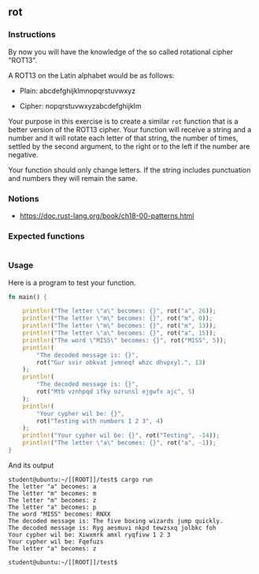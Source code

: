 ## rot

### Instructions

By now you will have the knowledge of the so called rotational cipher "ROT13".

A ROT13 on the Latin alphabet would be as follows:

- Plain: abcdefghijklmnopqrstuvwxyz

- Cipher: nopqrstuvwxyzabcdefghijklm

Your purpose in this exercise is to create a similar `rot` function that is a better version of the ROT13 cipher.
Your function will receive a string and a number and it will rotate each letter of that string, the number of times, settled by the second argument, to the right or to the left if the number are negative.

Your function should only change letters. If the string includes punctuation and numbers
they will remain the same.

### Notions

- https://doc.rust-lang.org/book/ch18-00-patterns.html

### Expected functions

```rust

```

### Usage

Here is a program to test your function.

```rust
fn main() {

    println!("The letter \"a\" becomes: {}", rot("a", 26));
    println!("The letter \"m\" becomes: {}", rot("m", 0));
    println!("The letter \"m\" becomes: {}", rot("m", 13));
    println!("The letter \"a\" becomes: {}", rot("a", 15));
    println!("The word \"MISS\" becomes: {}", rot("MISS", 5));
    println!(
        "The decoded message is: {}",
        rot("Gur svir obkvat jvmneqf whzc dhvpxyl.", 13)
    );
    println!(
        "The decoded message is: {}",
        rot("Mtb vznhpqd ifky ozrunsl ejgwfx ajc", 5)
    );
    println!(
        "Your cypher wil be: {}",
        rot("Testing with numbers 1 2 3", 4)
    );
    println!("Your cypher wil be: {}", rot("Testing", -14));
    println!("The letter \"a\" becomes: {}", rot("a", -1));
}
```

And its output

```console
student@ubuntu:~/[[ROOT]]/test$ cargo run
The letter "a" becomes: a
The letter "m" becomes: m
The letter "m" becomes: z
The letter "a" becomes: p
The word "MISS" becomes: RNXX
The decoded message is: The five boxing wizards jump quickly.
The decoded message is: Ryg aesmuvi nkpd tewzsxq jolbkc foh
Your cypher wil be: Xiwxmrk amxl ryqfivw 1 2 3
Your cypher wil be: Fqefuzs
The letter "a" becomes: z

student@ubuntu:~/[[ROOT]]/test$
```
